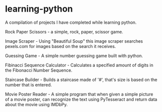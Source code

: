 # learning-python
A compilation of projects I have completed while learning python.

Rock Paper Scissors - a simple, rock, paper, scissor game.

Image Scraper - Using "Beautiful Soup" this image scraper searches pexels.com for images based on the search it receives.

Guessing Game - A simple number guessing game built with python.

Fibinacci Sequence Calculator - Calculates a specified amount of digits in the Fibonacci Number Sequence.

Staircase Builder - Builds a staircase made of '#', that's size is based on the number that is entered.
 
Movie Poster Reader - A simple program that when given a simple picture of a movie poster, can recognize the text using PyTesseract and return data about the movie using IMDbPy.
